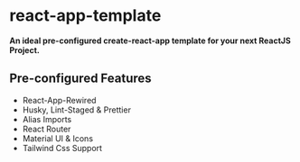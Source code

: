 # react-app-template

**An ideal pre-configured create-react-app template for your next ReactJS Project.**

## Pre-configured Features
-   React-App-Rewired
-   Husky, Lint-Staged & Prettier
-   Alias Imports
-   React Router
-   Material UI & Icons
-   Tailwind Css Support